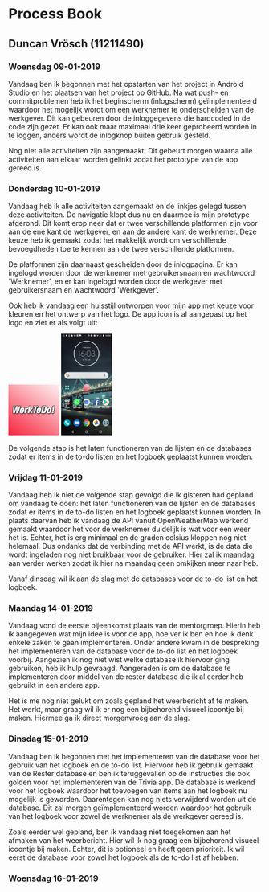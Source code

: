 Process Book
===================

## Duncan Vrösch (11211490) ##

### Woensdag 09-01-2019 ###
Vandaag ben ik begonnen met het opstarten van het project in Android Studio en het plaatsen van het project op GitHub. Na wat push- en commitproblemen heb ik het beginscherm (inlogscherm) geïmplementeerd waardoor het mogelijk wordt om een werknemer te onderscheiden van de werkgever. Dit kan gebeuren door de inloggegevens die hardcoded in de code zijn gezet. Er kan ook maar maximaal drie keer geprobeerd worden in te loggen, anders wordt de inlogknop buiten gebruik gesteld.

Nog niet alle activiteiten zijn aangemaakt. Dit gebeurt morgen waarna alle activiteiten aan elkaar worden gelinkt zodat het prototype van de app gereed is.


### Donderdag 10-01-2019 ###
Vandaag heb ik alle activiteiten aangemaakt en de linkjes gelegd tussen deze activiteiten. De navigatie klopt dus nu en daarmee is mijn prototype afgerond. Dit komt erop neer dat er twee verschillende platformen zijn voor aan de ene kant de werkgever, en aan de andere kant de werknemer. Deze keuze heb ik gemaakt zodat het makkelijk wordt om verschillende bevoegdheden toe te kennen aan de twee verschillende platformen. 

De platformen zijn daarnaast gescheiden door de inlogpagina. Er kan ingelogd worden door de werknemer met gebruikersnaam en wachtwoord 'Werknemer', en er kan ingelogd worden door de werkgever met gebruikersnaam en wachtwoord 'Werkgever'. 

Ook heb ik vandaag een huisstijl ontworpen voor mijn app met keuze voor kleuren en het ontwerp van het logo. De app icon is al aangepast op het logo en ziet er als volgt uit:

<img src="https://github.com/duncanvrosch/project/blob/master/doc/Logo%20WorkToDo.jpg" width="20%" height="20%"/>

<img src="https://github.com/duncanvrosch/project/blob/master/doc/Screenshot_20190110-160333.png" width="20%" height="20%"/>

De volgende stap is het laten functioneren van de lijsten en de databases zodat er items in de to-do listen en het logboek geplaatst kunnen worden.


### Vrijdag 11-01-2019 ###
Vandaag heb ik niet de volgende stap gevolgd die ik gisteren had gepland om vandaag te doen: het laten functioneren van de lijsten en de databases zodat er items in de to-do listen en het logboek geplaatst kunnen worden. In plaats daarvan heb ik vandaag de API vanuit OpenWeatherMap werkend gemaakt waardoor het voor de werknemer duidelijk is wat voor een weer het is. Echter, het is erg minimaal en de graden celsius kloppen nog niet helemaal. Dus ondanks dat de verbinding met de API werkt, is de data die wordt ingeladen nog niet bruikbaar voor de gebruiker. Hier zal ik maandag aan verder werken zodat ik hier na maandag geen omkijken meer naar heb. 

Vanaf dinsdag wil ik aan de slag met de databases voor de to-do list en het logboek.


### Maandag 14-01-2019 ###
Vandaag vond de eerste bijeenkomst plaats van de mentorgroep. Hierin heb ik aangegeven wat mijn idee is voor de app, hoe ver ik ben en hoe ik denk enkele zaken te gaan implementeren. Onder andere kwam in de bespreking het implementeren van de database voor de to-do list en het logboek voorbij. Aangezien ik nog niet wist welke database ik hiervoor ging gebruiken, heb ik hulp gevraagd. Aangeraden is om de database te implementeren door middel van de rester database die ik al eerder heb gebruikt in een andere app. 

Het is me nog niet gelukt om zoals gepland het weerbericht af te maken. Het werkt, maar graag wil ik er nog een bijbehorend visueel icoontje bij maken. Hiermee ga ik direct morgenvroeg aan de slag.


### Dinsdag 15-01-2019 ###
Vandaag ben ik begonnen met het implementeren van de database voor het gebruik van het logboek en de to-do list. Hiervoor heb ik gebruik gemaakt van de Rester database en ben ik teruggevallen op de instructies die ook golden voor het implementeren van de Trivia app. De database is werkend voor het logboek waardoor het toevoegen van items aan het logboek nu mogelijk is geworden. Daarentegen kan nog niets verwijderd worden uit de database. Dit zal morgen geïmplementeerd worden waardoor het gebruik van het logboek voor zowel de werknemer als de werkgever gereed is.

Zoals eerder wel gepland, ben ik vandaag niet toegekomen aan het afmaken van het weerbericht. Hier wil ik nog graag een bijbehorend visueel icoontje bij maken. Echter, dit is optioneel en heeft geen prioriteit. Ik wil eerst de database voor zowel het logboek als de to-do list af hebben.


### Woensdag 16-01-2019 ###

